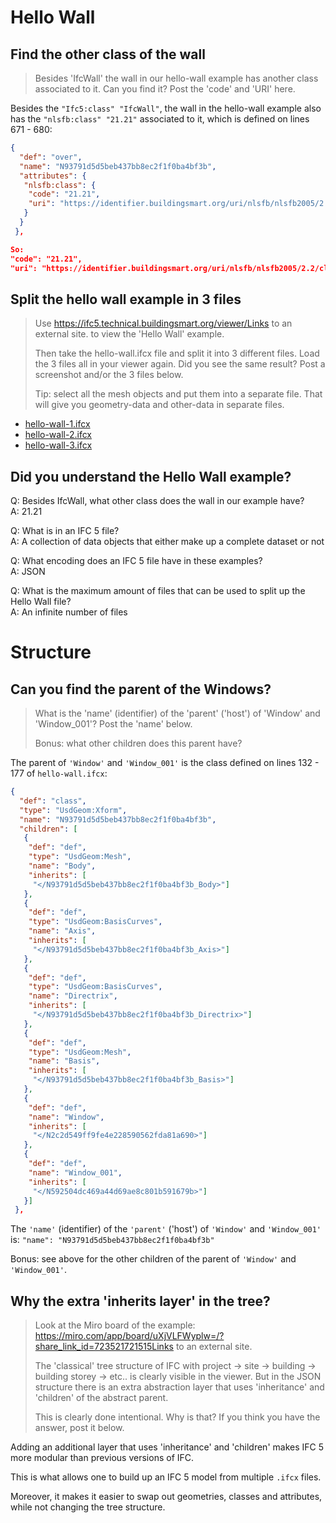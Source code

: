 # Hello Wall

## Find the other class of the wall

> Besides 'IfcWall' the wall in our hello-wall example has another class associated to it. Can you find it? Post the 'code' and 'URI' here.

Besides the `"Ifc5:class" "IfcWall"`, the wall in the hello-wall example also has the `"nlsfb:class" "21.21"` associated to it, which is defined on lines 671 - 680:

```json
{
  "def": "over",
  "name": "N93791d5d5beb437bb8ec2f1f0ba4bf3b",
  "attributes": {
   "nlsfb:class": {
    "code": "21.21",
    "uri": "https://identifier.buildingsmart.org/uri/nlsfb/nlsfb2005/2.2/class/21.21"
   }
  }
 },

So:
"code": "21.21",
"uri": "https://identifier.buildingsmart.org/uri/nlsfb/nlsfb2005/2.2/class/21.21"
```

## Split the hello wall example in 3 files

> Use https://ifc5.technical.buildingsmart.org/viewer/Links to an external site. to view the 'Hello Wall' example.
> 
> Then take the hello-wall.ifcx file and split it into 3 different files. Load the 3 files all in your viewer again. Did you see the same result? Post a screenshot and/or the 3 files below.
>
> Tip: select all the mesh objects and put them into a separate file. That will give you geometry-data and other-data in separate files. 

- [hello-wall-1.ifcx](./HelloWall/hello-wall-1.ifcx)
- [hello-wall-2.ifcx](./HelloWall/hello-wall-2.ifcx)
- [hello-wall-3.ifcx](./HelloWall/hello-wall-3.ifcx)

## Did you understand the Hello Wall example?

Q: Besides IfcWall, what other class does the wall in our example have?  
A: 21.21

Q: What is in an IFC 5 file?  
A: A collection of data objects that either make up a complete dataset or not

Q: What encoding does an IFC 5 file have in these examples?  
A: JSON

Q: What is the maximum amount of files that can be used to split up the Hello Wall file?  
A: An infinite number of files

# Structure

## Can you find the parent of the Windows?

> What is the 'name' (identifier) of the 'parent' ('host') of 'Window' and 'Window_001'? Post the 'name' below.
>
> Bonus: what other children does this parent have?

The parent of `'Window'` and `'Window_001'` is the class defined on lines 132 - 177 of `hello-wall.ifcx`:

```json
{
  "def": "class",
  "type": "UsdGeom:Xform",
  "name": "N93791d5d5beb437bb8ec2f1f0ba4bf3b",
  "children": [
   {
    "def": "def",
    "type": "UsdGeom:Mesh",
    "name": "Body",
    "inherits": [
     "</N93791d5d5beb437bb8ec2f1f0ba4bf3b_Body>"]
   },
   {
    "def": "def",
    "type": "UsdGeom:BasisCurves",
    "name": "Axis",
    "inherits": [
     "</N93791d5d5beb437bb8ec2f1f0ba4bf3b_Axis>"]
   },
   {
    "def": "def",
    "type": "UsdGeom:BasisCurves",
    "name": "Directrix",
    "inherits": [
     "</N93791d5d5beb437bb8ec2f1f0ba4bf3b_Directrix>"]
   },
   {
    "def": "def",
    "type": "UsdGeom:Mesh",
    "name": "Basis",
    "inherits": [
     "</N93791d5d5beb437bb8ec2f1f0ba4bf3b_Basis>"]
   },
   {
    "def": "def",
    "name": "Window",
    "inherits": [
     "</N2c2d549ff9fe4e228590562fda81a690>"]
   },
   {
    "def": "def",
    "name": "Window_001",
    "inherits": [
     "</N592504dc469a44d69ae8c801b591679b>"]
   }]
 },
```

The `'name'` (identifier) of the `'parent'` ('host') of `'Window'` and `'Window_001'` is:
`"name": "N93791d5d5beb437bb8ec2f1f0ba4bf3b"`

Bonus: see above for the other children of the parent of `'Window'` and `'Window_001'`.

## Why the extra 'inherits layer' in the tree?

> Look at the Miro board of the example: https://miro.com/app/board/uXjVLFWyplw=/?share_link_id=723521721515Links to an external site.
>
> The 'classical' tree structure of IFC with project -> site -> building -> building storey -> etc.. is clearly visible in the viewer. But in the JSON structure there is an extra abstraction layer that uses 'inheritance' and 'children' of the abstract parent.
>
> This is clearly done intentional. Why is that? If you think you have the answer, post it below.

Adding an additional layer that uses 'inheritance' and 'children' makes IFC 5 more modular than previous versions of IFC.

This is what allows one to build up an IFC 5 model from multiple `.ifcx` files.

Moreover, it makes it easier to swap out geometries, classes and attributes, while not changing the tree structure.
